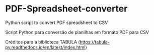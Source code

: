 # PDF-Spreadsheet-converter

Python script to convert PDF spreadsheet to CSV

Script Python para conversão de planilhas em formato PDF para CSV

Créditos para a biblioteca TABULA (https://tabula-py.readthedocs.io/en/latest/index.html)
